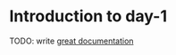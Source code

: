 # Introduction to day-1

TODO: write [great documentation](http://jacobian.org/writing/what-to-write/)
